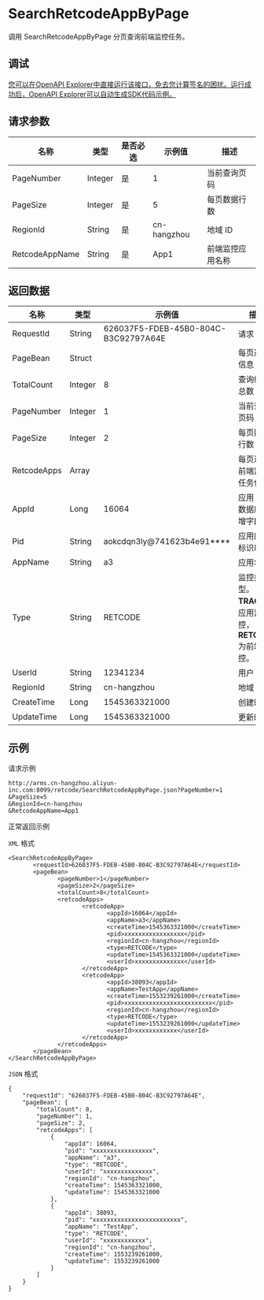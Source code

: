 # SearchRetcodeAppByPage

调用 SearchRetcodeAppByPage 分页查询前端监控任务。

## 调试

[您可以在OpenAPI Explorer中直接运行该接口，免去您计算签名的困扰。运行成功后，OpenAPI Explorer可以自动生成SDK代码示例。](https://api.aliyun.com/#product=ARMS&api=SearchRetcodeAppByPage&type=RPC&version=2019-08-08)

## 请求参数

|名称|类型|是否必选|示例值|描述|
|--|--|----|---|--|
|PageNumber|Integer|是|1|当前查询页码 |
|PageSize|Integer|是|5|每页数据行数 |
|RegionId|String|是|cn-hangzhou|地域 ID |
|RetcodeAppName|String|是|App1|前端监控应用名称 |

## 返回数据

|名称|类型|示例值|描述|
|--|--|---|--|
|RequestId|String|626037F5-FDEB-45B0-804C-B3C92797A64E|请求 ID |
|PageBean|Struct| |每页返回信息 |
|TotalCount|Integer|8|查询结果总数 |
|PageNumber|Integer|1|当前查询页码 |
|PageSize|Integer|2|每页数据行数 |
|RetcodeApps|Array| |每页返回前端监控任务信息 |
|AppId|Long|16064|应用 ID，数据库自增字段。 |
|Pid|String|aokcdqn3ly@741623b4e91\*\*\*\*|应用的 ID 标识串 |
|AppName|String|a3|应用名称 |
|Type|String|RETCODE|监控类型。**TRACE** 为应用监控，**RETCODE** 为前端监控。 |
|UserId|String|12341234|用户 ID |
|RegionId|String|cn-hangzhou|地域 ID |
|CreateTime|Long|1545363321000|创建时间 |
|UpdateTime|Long|1545363321000|更新时间 |

## 示例

请求示例

```
http://arms.cn-hangzhou.aliyun-inc.com:8099/retcode/SearchRetcodeAppByPage.json?PageNumber=1
&PageSize=5
&RegionId=cn-hangzhou
&RetcodeAppName=App1
```

正常返回示例

`XML` 格式

```
<SearchRetcodeAppByPage>
       <requestId>626037F5-FDEB-45B0-804C-B3C92797A64E</requestId>
       <pageBean>
              <pageNumber>1</pageNumber>
              <pageSize>2</pageSize>
              <totalCount>8</totalCount>
              <retcodeApps>
                     <retcodeApp>
                            <appId>16064</appId>
                            <appName>a3</appName>
                            <createTime>1545363321000</createTime>
                            <pid>xxxxxxxxxxxxxxxxx</pid>
                            <regionId>cn-hangzhou</regionId>
                            <type>RETCODE</type>
                            <updateTime>1545363321000</updateTime>
                            <userId>xxxxxxxxxxxxxx</userId>
                     </retcodeApp>
                     <retcodeApp>
                            <appId>38093</appId>
                            <appName>TestApp</appName>
                            <createTime>1553239261000</createTime>
                            <pid>xxxxxxxxxxxxxxxxxxxxxxxxx</pid>
                            <regionId>cn-hangzhou</regionId>
                            <type>RETCODE</type>
                            <updateTime>1553239261000</updateTime>
                            <userId>xxxxxxxxxxxx</userId>
                     </retcodeApp>
              </retcodeApps>
       </pageBean>
</SearchRetcodeAppByPage>
```

`JSON` 格式

```
{
    "requestId": "626037F5-FDEB-45B0-804C-B3C92797A64E",
    "pageBean": {
        "totalCount": 8,
        "pageNumber": 1,
        "pageSize": 2,
        "retcodeApps": [
            {
                "appId": 16064,
                "pid": "xxxxxxxxxxxxxxxxx",
                "appName": "a3",
                "type": "RETCODE",
                "userId": "xxxxxxxxxxxxxx",
                "regionId": "cn-hangzhou",
                "createTime": 1545363321000,
                "updateTime": 1545363321000
            },
            {
                "appId": 38093,
                "pid": "xxxxxxxxxxxxxxxxxxxxxxxxx",
                "appName": "TestApp",
                "type": "RETCODE",
                "userId": "xxxxxxxxxxxx",
                "regionId": "cn-hangzhou",
                "createTime": 1553239261000,
                "updateTime": 1553239261000
            }
        ]
    }
}
```

